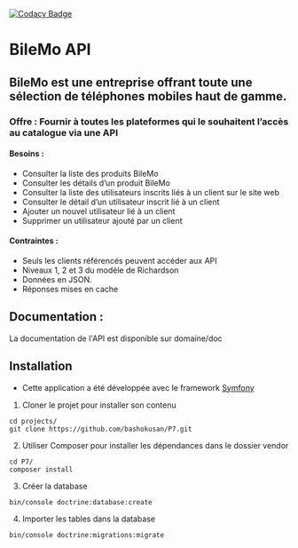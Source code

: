 [![Codacy Badge](https://api.codacy.com/project/badge/Grade/a8a53bc40db64af89260c583062c9b3d)](https://www.codacy.com/manual/bashokusan/P7?utm_source=github.com&amp;utm_medium=referral&amp;utm_content=bashokusan/P7&amp;utm_campaign=Badge_Grade)

# BileMo API

## BileMo est une entreprise offrant toute une sélection de téléphones mobiles haut de gamme.
### Offre : Fournir à toutes les plateformes qui le souhaitent l’accès au catalogue via une API

#### Besoins :

* Consulter la liste des produits BileMo
* Consulter les détails d’un produit BileMo
* Consulter la liste des utilisateurs inscrits liés à un client sur le site web
* Consulter le détail d’un utilisateur inscrit lié à un client
* Ajouter un nouvel utilisateur lié à un client
* Supprimer un utilisateur ajouté par un client

#### Contraintes :

* Seuls les clients référencés peuvent accéder aux API
* Niveaux 1, 2 et 3 du modèle de Richardson
* Données en JSON.
* Réponses mises en cache

## Documentation : 

La documentation de l'API est disponible sur domaine/doc

## Installation

* Cette application a été développée avec le framework [Symfony](https://symfony.com/)
1. Cloner le projet pour installer son contenu
```
cd projects/
git clone https://github.com/bashokusan/P7.git
```
2. Utiliser Composer pour installer les dépendances dans le dossier vendor
```
cd P7/
composer install
```
3. Créer la database
```
bin/console doctrine:database:create
```
4. Importer les tables dans la database
```
bin/console doctrine:migrations:migrate
```
